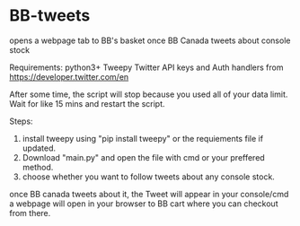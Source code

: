 # BB-tweets
opens a webpage tab to BB's basket once BB Canada tweets about console stock 

Requirements:
python3+
Tweepy
Twitter API keys and Auth handlers from https://developer.twitter.com/en

After some time, the script will stop because you used all of your data limit. Wait for like 15 mins and restart the script. 

Steps:
1. install tweepy using "pip install tweepy" or the requiements file if updated.
2. Download "main.py" and open the file with cmd or your preffered method.
3. choose whether you want to follow tweets about any console stock.

once BB canada tweets about it, the Tweet will appear in your console/cmd a webpage will open in your browser to BB cart where you can checkout from there.
